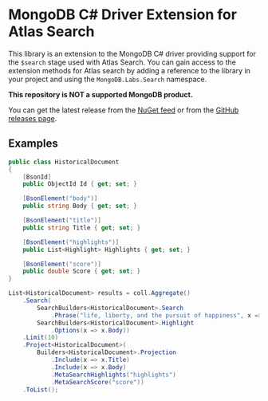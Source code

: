 MongoDB C# Driver Extension for Atlas Search
============================================

This library is an extension to the MongoDB C# driver providing support for the
`$search` stage used with Atlas Search. You can gain access to the extension
methods for Atlas search by adding a reference to the library in your project
and using the `MongoDB.Labs.Search` namespace.

**This repository is NOT a supported MongoDB product.**

You can get the latest release from the [NuGet feed](https://www.nuget.org/packages/MongoDB.Labs.Search)
or from the [GitHub releases page](https://github.com/mongodb-labs/mongo-csharp-search/releases).

Examples
--------

```C#
public class HistoricalDocument
{
    [BsonId]
    public ObjectId Id { get; set; }

    [BsonElement("body")]
    public string Body { get; set; }

    [BsonElement("title")]
    public string Title { get; set; }

    [BsonElement("highlights")]
    public List<Highlight> Highlights { get; set; }

    [BsonElement("score")]
    public double Score { get; set; }
}

List<HistoricalDocument> results = coll.Aggregate()
    .Search(
        SearchBuilders<HistoricalDocument>.Search
            .Phrase("life, liberty, and the pursuit of happiness", x => x.Body, 5),
        SearchBuilders<HistoricalDocument>.Highlight
            .Options(x => x.Body))
    .Limit(10)
    .Project<HistoricalDocument>(
        Builders<HistoricalDocument>.Projection
            .Include(x => x.Title)
            .Include(x => x.Body)
            .MetaSearchHighlights("highlights")
            .MetaSearchScore("score"))
    .ToList();
```
